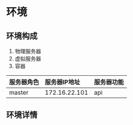 # 环境
## 环境构成
1. 物理服务器
2. 虚拟服务器
3. 容器

服务器角色|服务器IP地址|服务器功能
:---------|:----------|:---------
master    |172.16.22.101|api

## 环境详情

